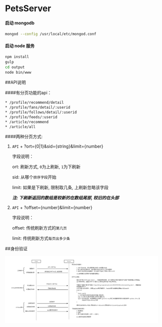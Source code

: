 PetsServer
==========

#### 启动 mongodb

``` bash
mongod --config /usr/local/etc/mongod.conf
```

#### 启动 node 服务
``` bash
npm install
gulp
cd output
node bin/www
```

##API说明

####有分页功能的api：

    * /profile/recommend/detail
    * /profile/fans/detail/:userid
    * /profile/follows/detail/:userid
    * /profile/feeds/:userid
    * /article/recommend
    * /article/all

####两种分页方式:

1. `API` + ?ort={0|1}&sid={string}&limit={number}

    字段说明：
    
    ort: 刷新方式, `0`为上刷新, `1`为下刷新
    
    sid: 从哪个`排序字段`开始
    
    limit: 如果是下刷新, 限制取几条, 上刷新忽略该字段
    
    ***注: 下刷新返回的数组是较新的在数组尾部, 较旧的在头部***
        
2.  `API` + ?offset={number}&limit={number}

    字段说明：
    
    offset: 传统刷新方式的`第几页`
    
    limit: 传统刷新方式`每页出多少条`

##身份验证

 ![image](https://github.com/yangfan44777/pet_server/raw/master/aut.png)
